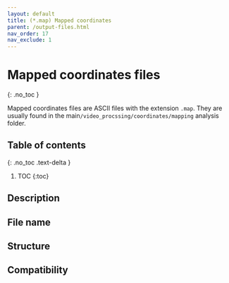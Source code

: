 ```yaml
---
layout: default
title: (*.map) Mapped coordinates
parent: /output-files.html
nav_order: 17
nav_exclude: 1
---
```



# Mapped coordinates files
{: .no_toc }

Mapped coordinates files are ASCII files with the extension `.map`. They are usually found in the main`/video_procssing/coordinates/mapping` analysis folder.

## Table of contents
{: .no_toc .text-delta }

1. TOC
{:toc}

## Description

## File name

## Structure

## Compatibility
